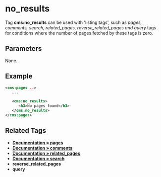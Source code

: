 # no_results

Tag **cms:no_results** can be used with 'listing tags', such as *pages, comments, search, related_pages, reverse_related_pages and query* tags for conditions where the number of pages fetched by these tags is zero.

## Parameters

None.

## Example

```xml
<cms:pages ..>
   ...

   <cms:no_results>
      <h3>No pages found</h3>
   </cms:no_results>
</cms:pages>
```

## Related Tags

* [**Documentation &raquo; pages**](https://docs.couchcms.com/tags-reference/pages.html)
* [**Documentation &raquo; comments**](https://docs.couchcms.com/tags-reference/comments.html)
* [**Documentation &raquo; related_pages**](https://docs.couchcms.com/tags-reference/related_pages.html)
* [**Documentation &raquo; search**](https://docs.couchcms.com/tags-reference/search.html)
* **reverse_related_pages**
* **query**
